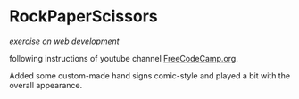# RockPaperScissors
_exercise on web development_

following instructions of youtube channel [FreeCodeCamp.org](https://www.youtube.com/watch?v=jaVNP3nIAv0 "link to video").

Added some custom-made hand signs comic-style and played a bit with the overall appearance.
